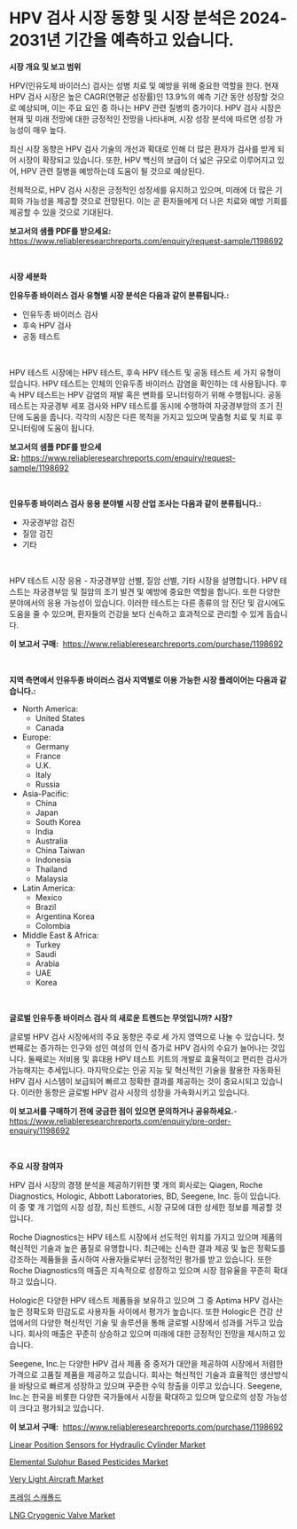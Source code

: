 <p><h1>HPV 검사 시장 동향 및 시장 분석은 2024-2031년 기간을 예측하고 있습니다.</h1></p><p><strong>시장 개요 및 보고 범위</strong></p>
<p><p>HPV(인유도체  바이러스) 검사는 성병 치료 및 예방을 위해 중요한 역할을 한다. 현재 HPV 검사 시장은 높은 CAGR(연평균 성장률)인 13.9%의 예측 기간 동안 성장할 것으로 예상되며, 이는 주요 요인 중 하나는 HPV 관련 질병의 증가이다. HPV 검사 시장은 현재 및 미래 전망에 대한 긍정적인 전망을 나타내며, 시장 성장 분석에 따르면 성장 가능성이 매우 높다.</p><p>최신 시장 동향은 HPV 검사 기술의 개선과 확대로 인해 더 많은 환자가 검사를 받게 되어 시장이 확장되고 있습니다. 또한, HPV 백신의 보급이 더 넓은 규모로 이루어지고 있어, HPV 관련 질병을 예방하는데 도움이 될 것으로 예상된다.</p><p>전체적으로, HPV 검사 시장은 긍정적인 성장세를 유지하고 있으며, 미래에 더 많은 기회와 가능성을 제공할 것으로 전망된다. 이는 곧 환자들에게 더 나은 치료와 예방 기회를 제공할 수 있을 것으로 기대된다.</p></p>
<p><strong>보고서의 샘플 PDF를 받으세요:</strong> <a href="https://www.reliableresearchreports.com/enquiry/request-sample/1198692">https://www.reliableresearchreports.com/enquiry/request-sample/1198692</a></p>
<p>&nbsp;</p>
<p><strong>시장 세분화</strong></p>
<p><strong>인유두종 바이러스 검사 유형별 시장 분석은 다음과 같이 분류됩니다.:</strong></p>
<p><ul><li>인유두종 바이러스 검사</li><li>후속 HPV 검사</li><li>공동 테스트</li></ul></p>
<p>&nbsp;</p>
<p><p>HPV 테스트 시장에는 HPV 테스트, 후속 HPV 테스트 및 공동 테스트 세 가지 유형이 있습니다. HPV 테스트는 인체의 인유두종 바이러스 감염을 확인하는 데 사용됩니다. 후속 HPV 테스트는 HPV 감염의 재발 혹은 변화를 모니터링하기 위해 수행됩니다. 공동 테스트는 자궁경부 세포 검사와 HPV 테스트를 동시에 수행하여 자궁경부암의 조기 진단에 도움을 줍니다. 각각의 시장은 다른 목적을 가지고 있으며 맞춤형 치료 및 치료 후 모니터링에 도움이 됩니다.</p></p>
<p><strong>보고서의 샘플 PDF를 받으세요:</strong>&nbsp;<a href="https://www.reliableresearchreports.com/enquiry/request-sample/1198692">https://www.reliableresearchreports.com/enquiry/request-sample/1198692</a></p>
<p>&nbsp;</p>
<p><strong> 인유두종 바이러스 검사 응용 분야별 시장 산업 조사는 다음과 같이 분류됩니다.:</strong></p>
<p><ul><li>자궁경부암 검진</li><li>질암 검진</li><li>기타</li></ul></p>
<p>&nbsp;</p>
<p><p>HPV 테스트 시장 응용 - 자궁경부암 선별, 질암 선별, 기타 시장을 설명합니다. HPV 테스트는 자궁경부암 및 질암의 조기 발견 및 예방에 중요한 역할을 합니다. 또한 다양한 분야에서의 응용 가능성이 있습니다. 이러한 테스트는 다른 종류의 암 진단 및 감시에도 도움을 줄 수 있으며, 환자들의 건강을 보다 신속하고 효과적으로 관리할 수 있게 돕습니다.</p></p>
<p><strong>이 보고서 구매:</strong>&nbsp; <a href="https://www.reliableresearchreports.com/purchase/1198692">https://www.reliableresearchreports.com/purchase/1198692</a></p>
<p>&nbsp;</p>
<p><strong>지역 측면에서 인유두종 바이러스 검사 지역별로 이용 가능한 시장 플레이어는 다음과 같습니다.:</strong></p>
<p><ul>
    <li>
        North America:
        <ul>
            <li>United States</li>
            <li>Canada</li>
        </ul>
    </li>
    <li>
        Europe:
        <ul>
            <li>Germany</li>
            <li>France</li>
            <li>U.K.</li>
            <li>Italy</li>
            <li>Russia</li>
        </ul>
    </li>
    <li>
        Asia-Pacific:
        <ul>
            <li>China</li>
            <li>Japan</li>
            <li>South Korea</li>
            <li>India</li>
            <li>Australia</li>
            <li>China Taiwan</li>
            <li>Indonesia</li>
            <li>Thailand</li>
            <li>Malaysia</li>
        </ul>
    </li>
    <li>
        Latin America:
        <ul>
            <li>Mexico</li>
            <li>Brazil</li>
            <li>Argentina Korea</li>
            <li>Colombia</li>
        </ul>
    </li>
    <li>
        Middle East & Africa:
        <ul>
            <li>Turkey</li>
            <li>Saudi</li>
            <li>Arabia</li>
            <li>UAE</li>
            <li>Korea</li>
        </ul>
    </li>
    </ul></p>
<p>&nbsp;</p>
<p><strong>글로벌 인유두종 바이러스 검사 의 새로운 트렌드는 무엇입니까? 시장?</strong></p>
<p><p>글로벌 HPV 검사 시장에서의 주요 동향은 주로 세 가지 영역으로 나눌 수 있습니다. 첫 번째로는 증가하는 인구와 성인 여성의 인식 증가로 HPV 검사의 수요가 늘어나는 것입니다. 둘째로는 저비용 및 휴대용 HPV 테스트 키트의 개발로 효율적이고 편리한 검사가 가능해지는 추세입니다. 마지막으로는 인공 지능 및 혁신적인 기술을 활용한 자동화된 HPV 검사 시스템이 보급되어 빠르고 정확한 결과를 제공하는 것이 중요시되고 있습니다. 이러한 동향은 글로벌 HPV 검사 시장의 성장을 가속화시키고 있습니다.</p></p>
<p><strong>이 보고서를 구매하기 전에 궁금한 점이 있으면 문의하거나 공유하세요.</strong>- <a href="https://www.reliableresearchreports.com/enquiry/pre-order-enquiry/1198692">https://www.reliableresearchreports.com/enquiry/pre-order-enquiry/1198692</a></p>
<p>&nbsp;</p>
<p><strong>주요 시장 참여자</strong></p>
<p><p>HPV 검사 시장의 경쟁 분석을 제공하기위한 몇 개의 회사로는 Qiagen, Roche Diagnostics, Hologic, Abbott Laboratories, BD, Seegene, Inc. 등이 있습니다. 이 중 몇 개 기업의 시장 성장, 최신 트렌드, 시장 규모에 대한 상세한 정보를 제공할 것입니다.</p><p>Roche Diagnostics는 HPV 테스트 시장에서 선도적인 위치를 가지고 있으며 제품의 혁신적인 기술과 높은 품질로 유명합니다. 최근에는 신속한 결과 제공 및 높은 정확도를 강조하는 제품들을 출시하여 사용자들로부터 긍정적인 평가를 받고 있습니다. 또한 Roche Diagnostics의 매출은 지속적으로 성장하고 있으며 시장 점유율을 꾸준히 확대하고 있습니다.</p><p>Hologic은 다양한 HPV 테스트 제품들을 보유하고 있으며 그 중 Aptima HPV 검사는 높은 정확도와 민감도로 사용자들 사이에서 평가가 높습니다. 또한 Hologic은 건강 산업에서의 다양한 혁신적인 기술 및 솔루션을 통해 글로벌 시장에서 성과를 거두고 있습니다. 회사의 매출은 꾸준히 상승하고 있으며 미래에 대한 긍정적인 전망을 제시하고 있습니다.</p><p>Seegene, Inc.는 다양한 HPV 검사 제품 중 중저가 대안을 제공하여 시장에서 저렴한 가격으로 고품질 제품을 제공하고 있습니다. 회사는 혁신적인 기술과 효율적인 생산방식을 바탕으로 빠르게 성장하고 있으며 꾸준한 수익 창출을 이루고 있습니다. Seegene, Inc.는 한국을 비롯한 다양한 국가들에서 시장을 확대하고 있으며 앞으로의 성장 가능성이 크다고 평가되고 있습니다.</p></p>
<p><strong>이 보고서 구매:</strong>&nbsp;&nbsp;<a href="https://www.reliableresearchreports.com/purchase/1198692">https://www.reliableresearchreports.com/purchase/1198692</a></p>
<p><p><a href="https://view.publitas.com/reportprime-1/linear-position-sensors-for-hydraulic-cylinder-market-share-market-new-trends-analysis-report-by-type-by-application-by-end-use-by-region-and-segment-forecasts-2023-2030/">Linear Position Sensors for Hydraulic Cylinder Market</a></p><p><a href="https://view.publitas.com/reportprime-1/elemental-sulphur-based-pesticides-market-size-evaluating-its-market-trends-growth-and-projections-2023-2030/">Elemental Sulphur Based Pesticides Market</a></p><p><a href="https://github.com/FassouRP/Market-Research-Report-List-3/blob/main/very-light-aircraft-market.md">Very Light Aircraft Market</a></p><p><a href="https://medium.com/@brenzgnarento/%ED%94%84%EB%A0%88%EC%9E%84-%EA%B1%B4%EC%B6%95%EB%A7%A4%EC%9E%A5-%EC%8B%9C%EC%9E%A5-%EB%B6%84%EC%84%9D-%EC%97%B0%ED%8F%89%EA%B7%A0-%EC%84%B1%EC%9E%A5%EB%A5%A0-cagr-%EC%8B%9C%EC%9E%A5-%EC%84%B8%EB%B6%84%ED%99%94-%EB%B0%8F-%EA%B8%80%EB%A1%9C%EB%B2%8C-%EC%82%B0%EC%97%85-%EA%B0%9C%EC%9A%94-597818faccec">프레임 스캐폴드</a></p><p><a href="https://issuu.com/reportprime-2/docs/lng-cryogenic-valve-market-size-2030.pptx">LNG Cryogenic Valve Market</a></p></p>
